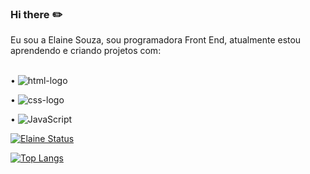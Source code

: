### Hi there :pencil2:

Eu sou a Elaine Souza, sou programadora Front End, atualmente estou aprendendo e criando projetos com:
<br>
<br>

• <img src="https://img.shields.io/badge/html5-%23E34F26.svg?style=for-the-badge&logo=html5&logoColor=white" alt="html-logo" />

• <img src="https://img.shields.io/badge/css3-%231572B6.svg?style=for-the-badge&logo=css3&logoColor=white" alt="css-logo" /> 

• <img alt="JavaScript" src="https://img.shields.io/badge/javascript-%23323330.svg?style=for-the-badge&logo=javascript&logoColor=%23F7DF1E"/>




[![ Elaine Status](https://github-readme-stats.vercel.app/api?username=elaine3)](https://github.com/anuraghazra/github-readme-stats)

[![Top Langs](https://github-readme-stats.vercel.app/api/top-langs/?username=elasouza3)](https://github.com/anuraghazra/github-readme-stats)


